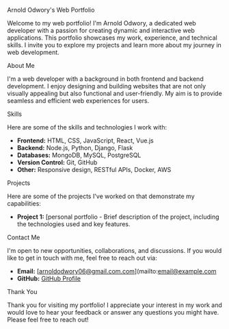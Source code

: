 

 Arnold Odwory's Web Portfolio

Welcome to my web portfolio! I'm Arnold Odwory, a dedicated web developer with a passion for creating dynamic and interactive web applications. This portfolio showcases my work, experience, and technical skills. I invite you to explore my projects and learn more about my journey in web development.

 About Me

I'm a web developer with a background in both frontend and backend development. I enjoy designing and building websites that are not only visually appealing but also functional and user-friendly. My aim is to provide seamless and efficient web experiences for users.

Skills

Here are some of the skills and technologies I work with:

- **Frontend:** HTML, CSS, JavaScript, React, Vue.js
- **Backend:** Node.js, Python, Django, Flask
- **Databases:** MongoDB, MySQL, PostgreSQL
- **Version Control:** Git, GitHub
- **Other:** Responsive design, RESTful APIs, Docker, AWS

 Projects

Here are some of the projects I've worked on that demonstrate my capabilities:

- **Project 1:** [personal portfolio - Brief description of the project, including the technologies used and key features.

Contact Me

I'm open to new opportunities, collaborations, and discussions. If you would like to get in touch with me, feel free to reach out via:

- **Email:** [arnoldodwory06@gmail.com.com](mailto:email@example.com
- **GitHub:** [GitHub Profile](https://github.com/yourprofile)

 Thank You

Thank you for visiting my portfolio! I appreciate your interest in my work and would love to hear your feedback or answer any questions you might have. Please feel free to reach out!


